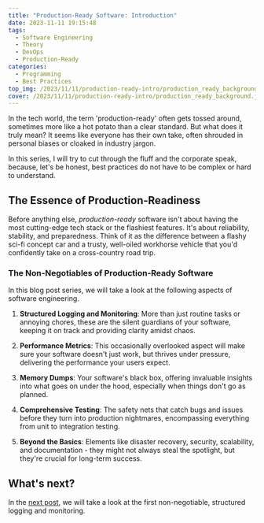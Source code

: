 ```yaml
---
title: "Production-Ready Software: Introduction"
date: 2023-11-11 19:15:48
tags:
  - Software Engineering
  - Theory
  - DevOps
  - Production-Ready
categories:
  - Programming
  - Best Practices
top_img: /2023/11/11/production-ready-intro/production_ready_background.jpg
cover: /2023/11/11/production-ready-intro/production_ready_background.jpg
---
```


In the tech world, the term 'production-ready' often gets tossed around, sometimes more like a hot potato than a clear standard. But what does it truly mean? It seems like everyone has their own take, often shrouded in personal biases or cloaked in industry jargon.

In this series, I will try to cut through the fluff and the corporate speak, because, let's be honest, best practices do not have to be complex or hard to understand.

## The Essence of Production-Readiness

Before anything else, *production-ready* software isn't about having the most cutting-edge tech stack or the flashiest features. It's about reliability, stability, and preparedness. Think of it as the difference between a flashy sci-fi concept car and a trusty, well-oiled workhorse vehicle that you'd confidently take on a cross-country road trip.

### The Non-Negotiables of Production-Ready Software

In this blog post series, we will take a look at the following aspects of software engineering.

1. **Structured Logging and Monitoring**: More than just routine tasks or annoying chores, these are the silent guardians of your software, keeping it on track and providing clarity amidst chaos.

2. **Performance Metrics**: This occasionally overlooked aspect will make sure your software doesn't just work, but thrives under pressure, delivering the performance your users expect.

3. **Memory Dumps**: Your software's black box, offering invaluable insights into what goes on under the hood, especially when things don't go as planned.

4. **Comprehensive Testing**: The safety nets that catch bugs and issues before they turn into production nightmares, encompassing everything from unit to integration testing.

5. **Beyond the Basics**: Elements like disaster recovery, security, scalability, and documentation - they might not always steal the spotlight, but they're crucial for long-term success.

## What's next?

In the [next post](https://www.graymatterdeveloper.com/2023/11/15/production-ready-logging-monitoring/), we will take a look at the first non-negotiable, structured logging and monitoring.
